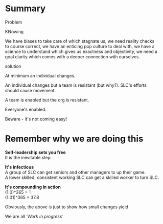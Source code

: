 Summary
=

Problem

KNowing


We have biases to take care of which stagnate us, we need reality checks to course correct, we have an enticing pop culture to deal with, we have a science to understand which gives us exactness and objectivity, we need a goal clarity which comes with a deeper connection with ourselves.

solution

At minimum an individual changes.

An individual changes but a team is resistant (but why?). SLC's efforts should cause movement.

A team is enabled but the org is resistant.

Everyone's enabled. 

Beware - It's not coming easy!

Remember why we are doing this  
=


**Self-leadership sets you free**  
It is the inevitable step


**It's infectious**  
A group of SLC can get seniors and other managers to up their game.  
A lower skilled, consistent working SLC can get a skilled worker to turn SLC.

**It's compounding in action**  
(1.0)^365 = 1  
(1.01)^365 = 37.8

Obviously, the above is just to show how small changes yield

We are all *'Work in progress'*




